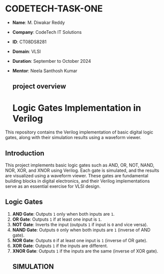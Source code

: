 # CODETECH-TASK-ONE
- **Name**: M. Diwakar Reddy
- **Company**: CodeTech IT Solutions
- **ID**: CT08DS8281
- **Domain**: VLSI
- **Duration**: September to October 2024
- **Mentor**: Neela Santhosh Kumar

  ## **project overview**

  # Logic Gates Implementation in Verilog

This repository contains the Verilog implementation of basic digital logic gates, along with their simulation results using a waveform viewer.


## Introduction

This project implements basic logic gates such as AND, OR, NOT, NAND, NOR, XOR, and XNOR using Verilog. Each gate is simulated, and the results are visualized using a waveform viewer. These gates are fundamental building blocks in digital electronics, and their Verilog implementations serve as an essential exercise for VLSI design.

## Logic Gates

1. **AND Gate**: Outputs `1` only when both inputs are `1`.
2. **OR Gate**: Outputs `1` if at least one input is `1`.
3. **NOT Gate**: Inverts the input (outputs `1` if input is `0` and vice versa).
4. **NAND Gate**: Outputs `0` only when both inputs are `1` (inverse of AND gate).
5. **NOR Gate**: Outputs `0` if at least one input is `1` (inverse of OR gate).
6. **XOR Gate**: Outputs `1` if the inputs are different.
7. **XNOR Gate**: Outputs `1` if the inputs are the same (inverse of XOR gate).
   ## SIMULATION

